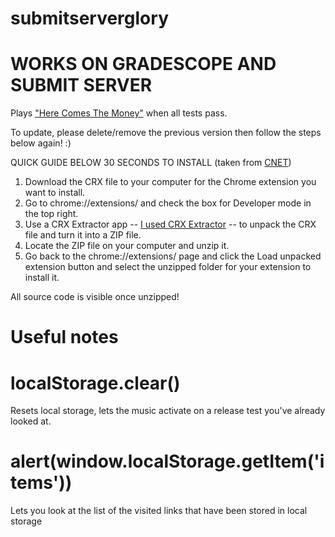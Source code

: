# submitserverglory
# WORKS ON GRADESCOPE AND SUBMIT SERVER
Plays ["Here Comes The Money"](https://www.youtube.com/watch?v=HMuYfScGpbE) when all tests pass.

To update, please delete/remove the previous version then follow the steps below again! :)

QUICK GUIDE BELOW 30 SECONDS TO INSTALL (taken from [CNET](https://www.cnet.com/how-to/how-to-install-chrome-extensions-manually/))

1. Download the CRX file to your computer for the Chrome extension you want to install.
2. Go to chrome://extensions/ and check the box for Developer mode in the top right.
3. Use a CRX Extractor app -- [I used CRX Extractor](https://crxextractor.com/) -- to unpack the CRX file and turn it into a ZIP file.
4. Locate the ZIP file on your computer and unzip it.
5. Go back to the chrome://extensions/ page and click the Load unpacked extension button and select the unzipped folder for your extension to install it.

All source code is visible once unzipped!

# Useful notes
# localStorage.clear()
 
Resets local storage, lets the music activate on a release test you've already looked at.
  
# alert(window.localStorage.getItem('items'))
 
Lets you look at the list of the visited links that have been stored in local storage

